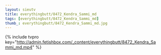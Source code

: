```yaml
--- 
layout: sieutv
title: everythingbutt/8472_Kendra_Sammi_md
tags: [everythingbutt/8472_Kendra_Sammi_md]
thumb_: everythingbutt/8472_Kendra_Sammi_md.jpg
---
```

{% include tvpro key="http://admin.fetishbox.com/_content/everythingbutt/8472_Kendra_Sammi_md.mp4" %} 
